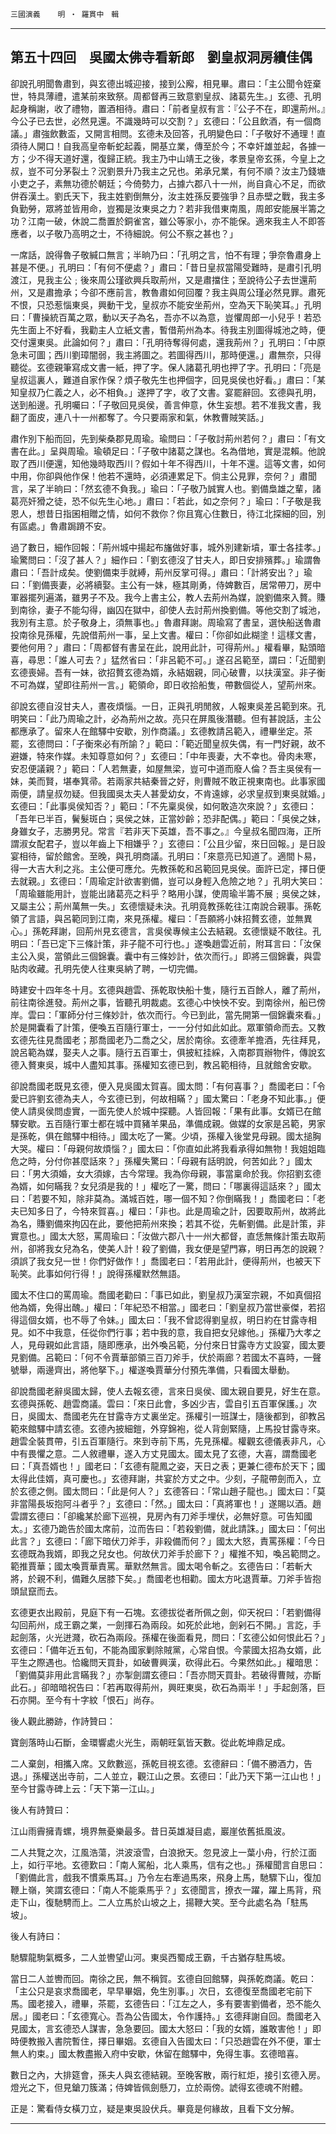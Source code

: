 

`三國演義`　　`明 ‧ 羅貫中　輯`

* * *

## 第五十四回　吳國太佛寺看新郎　劉皇叔洞房續佳偶

卻說孔明聞魯肅到，與玄德出城迎接，接到公廨，相見畢。肅曰：「主公聞令姪棄世，特具薄禮，遣某前來致祭。周都督再三致意劉皇叔、諸葛先生。」玄德、孔明起身稱謝，收了禮物，置酒相待。肅曰：「前者皇叔有言：『公子不在，即還荊州。』今公子已去世，必然見還。不識幾時可以交割？」玄德曰：「公且飲酒，有一個商議。」肅強飲數盃，又開言相問。玄德未及回答，孔明變色曰：「子敬好不通理！直須待人開口！自我高皇帝斬蛇起義，開基立業，傳至於今；不幸奸雄並起，各據一方；少不得天道好還，復歸正統。我主乃中山靖王之後，孝景皇帝玄孫，今皇上之叔，豈不可分茅裂土？況劉景升乃我主之兄也。弟承兄業，有何不順？汝主乃錢塘小吏之子，素無功德於朝廷；今倚勢力，占據六郡八十一州，尚自貪心不足，而欲併吞漢土。劉氏天下，我主姓劉倒無分，汝主姓孫反要強爭？且赤壁之戰，我主多負勤勞，眾將並皆用命，豈獨是汝東吳之力？若非我借東南風，周郎安能展半籌之功？江南一破，休說二喬置於銅雀宮，雖公等家小，亦不能保。適來我主人不即答應者，以子敬乃高明之士，不待細說。何公不察之甚也？」

一席話，說得魯子敬緘口無言；半晌乃曰：「孔明之言，怕不有理；爭奈魯肅身上甚是不便。」孔明曰：「有何不便處？」肅曰：「昔日皇叔當陽受難時，是肅引孔明渡江，見我主公﹔後來周公瑾欲興兵取荊州，又是肅擋住；至說待公子去世還荊州，又是肅擔承；今卻不應前言，教魯肅如何回覆？我主與周公瑾必然見罪。肅死不恨，只恐惹惱東吳，興動干戈，皇叔亦不能安坐荊州，空為天下恥笑耳。」孔明曰：「曹操統百萬之眾，動以天子為名，吾亦不以為意，豈懼周郎一小兒乎！若恐先生面上不好看，我勸主人立紙文書，暫借荊州為本。待我主別圖得城池之時，便交付還東吳。此論如何？」肅曰：「孔明待奪得何處，還我荊州？」孔明曰：「中原急未可圖；西川劉璋闇弱，我主將圖之。若圖得西川，那時便還。」肅無奈，只得聽從。玄德親筆寫成文書一紙，押了字。保人諸葛孔明也押了字。孔明曰：「亮是皇叔這裏人，難道自家作保？煩子敬先生也押個字，回見吳侯也好看。」肅曰：「某知皇叔乃仁義之人，必不相負。」遂押了字，收了文書。宴罷辭回。玄德與孔明，送到船邊。孔明囑曰：「子敬回見吳侯，善言伸意，休生妄想。若不准我文書，我翻了面皮，連八十一州都奪了。今只要兩家和氣，休教曹賊笑話。」

肅作別下船而回，先到柴桑郡見周瑜。瑜問曰：「子敬討荊州若何？」肅曰：「有文書在此。」呈與周瑜。瑜頓足曰：「子敬中諸葛之謀也。名為借地，實是混賴。他說取了西川便還，知他幾時取西川？假如十年不得西川，十年不還。這等文書，如何中用，你卻與他作保！他若不還時，必須連累足下。倘主公見罪，奈何？」肅聞言，呆了半晌曰：「然玄德不負我。」瑜曰：「子敬乃誠實人也。劉備梟雄之輩，諸葛亮奸猾之徒，恐不似先生心地。」肅曰：「若此，如之奈何？」瑜曰：「子敬是我恩人，想昔日指囷相贈之情，如何不救你？你且寬心住數日，待江北探細的回，別有區處。」魯肅跼蹐不安。

過了數日，細作回報：「荊州城中揚起布旛做好事，城外別建新墳，軍士各挂孝。」瑜驚問曰：「沒了甚人？」細作曰：「劉玄德沒了甘夫人，即日安排殯葬。」瑜謂魯肅曰：「吾計成矣。使劉備束手就縛，荊州反掌可得。」肅曰：「計將安出？」瑜曰：「劉備喪妻，必將續娶。主公有一妹，極其剛勇，侍婢數百，居常帶刀，房中軍器擺列遍滿，雖男子不及。我今上書主公，教人去荊州為媒，說劉備來入贅。賺到南徐，妻子不能勾得，幽囚在獄中，卻使人去討荊州換劉備。等他交割了城池，我別有主意。於子敬身上，須無事也。」魯肅拜謝。周瑜寫了書呈，選快船送魯肅投南徐見孫權，先說借荊州一事，呈上文書。權曰：「你卻如此糊塗！這樣文書，要他何用？」肅曰：「周都督有書呈在此，說用此計，可得荊州。」權看畢，點頭暗喜，尋思：「誰人可去？」猛然省曰：「非呂範不可。」遂召呂範至，謂曰：「近聞劉玄德喪婦。吾有一妹，欲招贅玄德為婿，永結姻親，同心破曹，以扶漢室。非子衡不可為媒，望即往荊州一言。」範領命，即日收拾船隻，帶數個從人，望荊州來。

卻說玄德自沒甘夫人，晝夜煩惱。一日，正與孔明閒敘，人報東吳差呂範到來。孔明笑曰：「此乃周瑜之計，必為荊州之故。亮只在屏風後潛聽。但有甚說話，主公都應承了。留來人在館驛中安歇，別作商議。」玄德教請呂範入，禮畢坐定。茶罷，玄德問曰：「子衡來必有所諭？」範曰：「範近聞皇叔失偶，有一門好親，故不避嫌，特來作媒。未知尊意如何？」玄德曰：「中年喪妻，大不幸也。骨肉未寒，安忍便議親？」範曰：「人若無妻，如屋無梁，豈可中道而廢人倫？吾主吳侯有一妹，美而賢，堪奉箕帚。若兩家共結秦晉之好，則曹賊不敢正視東南也。此事家國兩便，請皇叔勿疑。但我國吳太夫人甚愛幼女，不肯遠嫁，必求皇叔到東吳就婚。」玄德曰：「此事吳侯知否？」範曰：「不先稟吳侯，如何敢造次來說？」玄德曰：「吾年已半百，鬢髮斑白；吳侯之妹，正當妙齡；恐非配偶。」範曰：「吳侯之妹，身雖女子，志勝男兒。常言『若非天下英雄，吾不事之。』今皇叔名聞四海，正所謂淑女配君子，豈以年齒上下相嫌乎？」玄德曰：「公且少留，來日回報。」是日設宴相待，留於館舍。至晚，與孔明商議。孔明曰：「來意亮已知道了。適間卜易，得一大吉大利之兆。主公便可應允。先教孫乾和呂範回見吳侯。面許已定，擇日便去就親。」玄德曰：「周瑜定計欲害劉備，豈可以身輕入危險之地？」孔明大笑曰：「周瑜雖能用計，豈能出諸葛亮之料乎？略用小謀，使周瑜半籌不展﹔吳侯之妹，又屬主公；荊州萬無一失。」玄德懷疑未決。孔明竟教孫乾往江南說合親事。孫乾領了言語，與呂範同到江南，來見孫權。權曰：「吾願將小妹招贅玄德，並無異心。」孫乾拜謝，回荊州見玄德言，言吳侯專候主公去結親。玄德懷疑不敢往。孔明曰：「吾已定下三條計策，非子龍不可行也。」遂喚趙雲近前，附耳言曰：「汝保主公入吳，當領此三個錦囊。囊中有三條妙計，依次而行。」即將三個錦囊，與雲貼肉收藏。孔明先使人往東吳納了聘，一切完備。

時建安十四年冬十月。玄德與趙雲、孫乾取快船十隻，隨行五百餘人，離了荊州，前往南徐進發。荊州之事，皆聽孔明裁處。玄德心中怏怏不安。到南徐州，船已傍岸。雲曰：「軍師分付三條妙計，依次而行。今已到此，當先開第一個錦囊來看。」於是開囊看了計策，便喚五百隨行軍士，一一分付如此如此。眾軍領命而去。又教玄德先往見喬國老；那喬國老乃二喬之父，居於南徐。玄德牽羊擔酒，先往拜見，說呂範為媒，娶夫人之事。隨行五百軍士，俱披紅挂綵，入南郡買辦物件，傳說玄德入贅東吳，城中人盡知其事。孫權知玄德已到，教呂範相待，且就館舍安歇。

卻說喬國老既見玄德，便入見吳國太賀喜。國太問：「有何喜事？」喬國老曰：「令愛已許劉玄德為夫人，今玄德已到，何故相瞞？」國太驚曰：「老身不知此事。」便使人請吳侯問虛實，一面先使人於城中探聽。人皆回報：「果有此事。女婿已在館驛安歇。五百隨行軍士都在城中買豬羊果品，準備成親。做媒的女家是呂範，男家是孫乾，俱在館驛中相待。」國太吃了一驚。少頃，孫權入後堂見母親。國太搥胸大哭。權曰：「母親何故煩惱？」國太曰：「你直如此將我看承得如無物！我姐姐臨危之時，分付你甚麼話來？」孫權失驚曰：「母親有話明說，何苦如此？」國太曰：「男大須婚，女大須嫁，古今常理。我為你母親，事當稟命於我。你招劉玄德為婿，如何瞞我？女兒須是我的！」權吃了一驚，問曰：「哪裏得這話來？」國太曰：「若要不知，除非莫為。滿城百姓，哪一個不知？你倒瞞我！」喬國老曰：「老夫已知多日了，今特來賀喜。」權曰：「非也。此是周瑜之計，因要取荊州，故將此為名，賺劉備來拘囚在此，要他把荊州來換；若其不從，先斬劉備。此是計策，非實意也。」國太大怒，罵周瑜曰：「汝做六郡八十一州大都督，直恁無條計策去取荊州，卻將我女兒為名，使美人計！殺了劉備，我女便是望門寡，明日再怎的說親？須誤了我女兒一世！你們好做作！」喬國老曰：「若用此計，便得荊州，也被天下恥笑。此事如何行得！」說得孫權默然無語。

國太不住口的罵周瑜。喬國老勸曰：「事已如此，劉皇叔乃漢室宗親，不如真個招他為婿，免得出醜。」權曰：「年紀恐不相當。」國老曰：「劉皇叔乃當世豪傑，若招得這個女婿，也不辱了令妹。」國太曰：「我不曾認得劉皇叔，明日約在甘露寺相見。如不中我意，任從你們行事；若中我的意，我自把女兒嫁他。」孫權乃大孝之人，見母親如此言語，隨即應承，出外喚呂範，分付來日甘露寺方丈設宴，國太要見劉備。呂範曰：「何不令賈華部領三百刀斧手，伏於兩廊？若國太不喜時，一聲號舉，兩邊齊出，將他拏下。」權遂喚賈華分付預先準備，只看國太舉動。

卻說喬國老辭吳國太歸，使人去報玄德，言來日吳侯、國太親自要見，好生在意。玄德與孫乾、趙雲商議。雲曰：「來日此會，多凶少吉，雲自引五百軍保護。」次日，吳國太、喬國老先在甘露寺方丈裏坐定。孫權引一班謀士，隨後都到，卻教呂範來館驛中請玄德。玄德內披細鎧，外穿錦袍，從人背劍緊隨，上馬投甘露寺來。趙雲全裝貫帶，引五百軍隨行。來到寺前下馬，先見孫權。權觀玄德儀表非凡，心中有畏懼之意。二人敘禮畢，遂入方丈見國太。國太見了玄德，大喜，謂喬國老曰：「真吾婿也！」國老曰：「玄德有龍鳳之姿，天日之表；更兼仁德布於天下；國太得此佳婿，真可慶也。」玄德拜謝，共宴於方丈之中。少刻，子龍帶劍而入，立於玄德之側。國太問曰：「此是何人？」玄德答曰：「常山趙子龍也。」國太曰：「莫非當陽長坂抱阿斗者乎？」玄德曰：「然。」國太曰：「真將軍也！」遂賜以酒。趙雲謂玄德曰：「卻纔某於廊下巡視，見房內有刀斧手埋伏，必無好意。可告知國太。」玄德乃跪告於國太席前，泣而告曰：「若殺劉備，就此請誅。」國太曰：「何出此言？」玄德曰：「廊下暗伏刀斧手，非殺備而何？」國太大怒，責罵孫權：「今日玄德既為我婿，即我之兒女也。何故伏刀斧手於廊下？」權推不知，喚呂範問之。範推賈華；國太喚賈華責罵。華默然無言。國太喝令斬之。玄德告曰：「若斬大將，於親不利，備難久居膝下矣。」喬國老也相勸。國太方叱退賈華。刀斧手皆抱頭鼠竄而去。

玄德更衣出殿前，見庭下有一石塊。玄德拔從者所佩之劍，仰天祝曰：「若劉備得勾回荊州，成王霸之業，一劍揮石為兩段。如死於此地，劍剁石不開。」言訖，手起劍落，火光迸濺，砍石為兩段。孫權在後面看見，問曰：「玄德公如何恨此石？」玄德曰：「備年近五旬，不能為國家剿除賊黨，心常自恨。今蒙國太招為女婿，此平生之際遇也。恰纔問天買卦，如破曹興漢，砍得此石。今果然如此。」權暗思：「劉備莫非用此言瞞我？」亦掣劍謂玄德曰：「吾亦問天買卦。若破得曹賊，亦斷此石。」卻暗暗祝告曰：「若再取得荊州，興旺東吳，砍石為兩半！」手起劍落，巨石亦開。至今有十字紋「恨石」尚存。

後人觀此勝跡，作詩贊曰：

寶劍落時山石斷，金環響處火光生，兩朝旺氣皆天數。從此乾坤鼎足成。

二人棄劍，相攜入席。又飲數巡，孫乾目視玄德。玄德辭曰：「備不勝酒力，告退。」孫權送出寺前，二人並立，觀江山之景。玄德曰：「此乃天下第一江山也！」至今甘露寺碑上云：「天下第一江山。」

後人有詩贊曰：

江山雨霽擁青螺，境界無憂樂最多。昔日英雄凝目處，巖崖依舊抵風波。

二人共覽之次，江風浩蕩，洪波滾雪，白浪掀天。忽見波上一葉小舟，行於江面上，如行平地。玄德歎曰：「南人駕船，北人乘馬，信有之也。」孫權聞言自思曰：「劉備此言，戲我不慣乘馬耳。」乃令左右牽過馬來，飛身上馬，馳驟下山，復加鞭上嶺，笑謂玄德曰：「南人不能乘馬乎？」玄德聞言，撩衣一躍，躍上馬背，飛走下山，復馳騁而上。二人立馬於山坡之上，揚鞭大笑。至今此處名為「駐馬坡」。

後人有詩曰：

馳驟龍駒氣概多，二人並轡望山河。東吳西蜀成王霸，千古猶存駐馬坡。

當日二人並轡而回。南徐之民，無不稱賀。玄德自回館驛，與孫乾商議。乾曰：「主公只是哀求喬國老，早早畢姻，免生別事。」次日，玄德復至喬國老宅前下馬。國老接入，禮畢，茶罷，玄德告曰：「江左之人，多有要害劉備者，恐不能久居。」國老曰：「玄德寬心。吾為公告國太，令作護持。」玄德拜謝自回。喬國老入見國太，言玄德恐人謀害，急急要回。國太大怒曰：「我的女婿，誰敢害他！」即時便教搬入書院暫住，擇日畢姻。玄德自入告國太曰：「只恐趙雲在外不便，軍士無人約束。」國太教盡搬入府中安歇，休留在館驛中，免得生事。玄德暗喜。

數日之內，大排筵會，孫夫人與玄德結親。至晚客散，兩行紅炬，接引玄德入房。燈光之下，但見鎗刀簇滿；侍婢皆佩劍懸刀，立於兩傍。諕得玄德魂不附體。

正是：驚看侍女橫刀立，疑是東吳設伏兵。畢竟是何緣故，且看下文分解。

* * *

